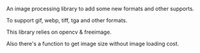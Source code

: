 An image processing library to add some new formats and other supports.

To support gif, webp, tiff, tga and other formats.

This library relies on  opencv & freeimage.

Also there's a function to get image size without image loading cost.
